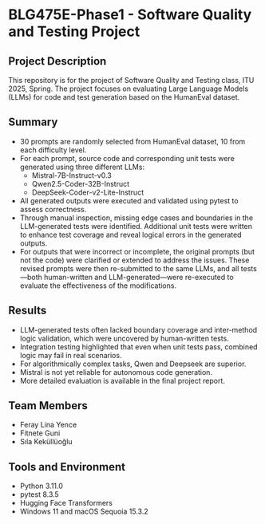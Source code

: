 # BLG475E-Phase1 - Software Quality and Testing Project

## Project Description
This repository is for the project of Software Quality and Testing class, ITU 2025, Spring.
The project focuses on evaluating Large Language Models (LLMs) for code and test generation based on the HumanEval dataset.

## Summary
- 30 prompts are randomly selected from HumanEval dataset, 10 from each difficulty level.
- For each prompt, source code and corresponding unit tests were generated using three different LLMs:
  - Mistral-7B-Instruct-v0.3
  - Qwen2.5-Coder-32B-Instruct
  - DeepSeek-Coder-v2-Lite-Instruct
- All generated outputs were executed and validated using pytest to assess correctness.
- Through manual inspection, missing edge cases and boundaries in the LLM-generated tests were identified. Additional unit tests were written to enhance test coverage and reveal logical errors in the generated outputs.
- For outputs that were incorrect or incomplete, the original prompts (but not the code) were clarified or extended to address the issues. These revised prompts were then re-submitted to the same LLMs, and all tests—both human-written and LLM-generated—were re-executed to evaluate the effectiveness of the modifications.

## Results
- LLM-generated tests often lacked boundary coverage and inter-method logic validation, which were uncovered by human-written tests.
- Integration testing highlighted that even when unit tests pass, combined logic may fail in real scenarios.
- For algorithmically complex tasks, Qwen and Deepseek are superior.
- Mistral is not yet reliable for autonomous code generation.
- More detailed evaluation is available in the final project report.

## Team Members
- Feray Lina Yence
- Fitnete Guni
- Sıla Keküllüoğlu

## Tools and Environment
- Python 3.11.0
- pytest 8.3.5
- Hugging Face Transformers
- Windows 11 and macOS Sequoia 15.3.2
